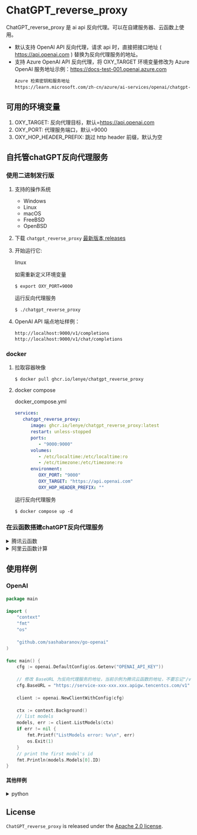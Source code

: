 # ChatGPT_reverse_proxy

ChatGPT_reverse_proxy 是 ai api 反向代理。可以在自建服务器、云函数上使用。

* 默认支持 OpenAI API 反向代理，请求 api 时，直接把接口地址 ( https://api.openai.com ) 替换为反向代理服务的地址。
* 支持 Azure OpenAI API 反向代理，将 OXY_TARGET 环境变量修改为 Azure OpenAI 服务地址示例：https://docs-test-001.openai.azure.com
   ```markdown
   Azure 检索密钥和服务地址
   https://learn.microsoft.com/zh-cn/azure/ai-services/openai/chatgpt-quickstart?tabs=command-line%2Cpython&pivots=programming-language-go
   ```

## 可用的环境变量

1. OXY_TARGET: 反向代理目标，默认=https://api.openai.com
2. OXY_PORT: 代理服务端口，默认=9000
3. OXY_HOP_HEADER_PREFIX: 跳过 http header 前缀，默认为空

## 自托管chatGPT反向代理服务

### 使用二进制发行版

1. 支持的操作系统

    * Windows
    * Linux
    * macOS
    * FreeBSD
    * OpenBSD
    
1. 下载 `chatgpt_reverse_proxy` [最新版本 releases](https://github.com/lenye/chatgpt_reverse_proxy/releases)

1. 开始运行它:

    linux

    如需重新定义环境变量
    ```shell
    $ export OXY_PORT=9000
    ```
    运行反向代理服务
    ```shell
    $ ./chatgpt_reverse_proxy
    ```

1. OpenAI API 端点地址样例：

    ```
    http://localhost:9000/v1/completions
    http://localhost:9000/v1/chat/completions
    ```

### docker

1. 拉取容器映像
   ```shell
   $ docker pull ghcr.io/lenye/chatgpt_reverse_proxy
   ```

1. docker compose

    docker_compose.yml
    ```yaml
    services:
       chatgpt_reverse_proxy:
          image: ghcr.io/lenye/chatgpt_reverse_proxy:latest
          restart: unless-stopped
          ports:
             - "9000:9000"
          volumes:
             - /etc/localtime:/etc/localtime:ro
             - /etc/timezone:/etc/timezone:ro
          environment:
             OXY_PORT: "9000"
             OXY_TARGET: "https://api.openai.com"
             OXY_HOP_HEADER_PREFIX: ""
    ```
    运行反向代理服务
    ```shell
    $ docker compose up -d
    ```

### 在云函数搭建chatGPT反向代理服务

<details>
<summary>腾讯云函数</summary>

使用腾讯云函数来搭建 chatGPT 反向代理服务。

#### 预设的环境变量

1. OXY_PORT: 9000 （代理服务端口）
2. OXY_HOP_HEADER_PREFIX: X-SCF （跳过 http header 前缀）

#### ZIP包下载

* 下载地址: https://github.com/lenye/chatgpt_reverse_proxy/releases
* 文件名: tencentcloud_scf_chatgpt_reverse_proxy_v0.x.x_linux_amd64.zip

#### A. 新建云函数

1. 进入腾讯云函数控制台: https://console.cloud.tencent.com/scf/list?rid=15&ns=default
2. “云产品” --> “Serverless” --> “云函数”
3. “函数服务” --> “新建”
   - 点击 “从头开始”
   - 基础配置
      - 函数类型: Web函数
      - 名称: 随便填；例如：chatGPT
      - 地域: 选择境外的美国、加拿大等，推荐“硅谷”
      - 运行环境: Go 1
      - 时区: Asia/Shanghai(北京时间)
   - 函数代码
      - 提交方法: 本地上传zip包
   - 高级配置
      - 启动命令: 自定义模板
   - 环境配置
      - 内存: 128MB
      - 执行超时时间: 180 秒
   - 点击 “完成”

![基础配置.png](docs/new.png)

![高级配置.png](docs/new2.png)

#### B. 函数管理

1. 进入腾讯云函数控制台: https://console.cloud.tencent.com/scf/list?rid=15&ns=default
2. “函数服务” --> 在函数列表中选择刚刚新建函数“chatGPT”
3. “函数管理” --> “函数代码”
   - 访问路径

     复制链接: https://service-xxx-xxx.xxx.apigw.tencentcs.com/release/

![访问路径.png](docs/new3.png)

#### C. chatGPT 反向代理服务，腾讯云函数的地址

访问路径去除 "/release/"，得到 chatGPT 反向代理服务，腾讯云函数的地址:

https://service-xxx-xxx.xxx.apigw.tencentcs.com

请求 chatGPT api 时，直接把接口地址 ( https://api.openai.com ) 替换为腾讯云函数的地址。

#### d. OpenAI API 端点地址样例：

```
https://service-xxx-xxx.xxx.apigw.tencentcs.com/v1/completions
https://service-xxx-xxx.xxx.apigw.tencentcs.com/v1/chat/completions
```
   
</details>

<details>
<summary>阿里云函数计算</summary>

#### 预设的环境变量

1. OXY_PORT: 9000 （代理服务端口）
2. OXY_HOP_HEADER_PREFIX: X-FC （跳过 http header 前缀）

#### ZIP包下载

* 下载地址: https://github.com/lenye/chatgpt_reverse_proxy/releases
* 文件名: aliyun_fc_chatgpt_reverse_proxy_v0.x.x_linux_amd64.zip

#### 创建函数

1. 函数计算控制台选择“服务及函数”
2. 在左上角，选择地域，推荐选择美国
3. 创建服务
4. 创建函数方式：使用自定义运行时创建
5. 请求处理程序类型：处理 HTTP 请求
6. 运行环境：debian9
7. 代码上传方式：通过 ZIP 包上传代码
8. 启动命令：/code/main
9. 监听端口: 9000

https://help.aliyun.com/zh/fc/getting-started/create-a-function-in-the-function-compute-console

</details>


## 使用样例

### OpenAI

```go
package main

import (
	"context"
	"fmt"
	"os"

	"github.com/sashabaranov/go-openai"
)

func main() {
	cfg := openai.DefaultConfig(os.Getenv("OPENAI_API_KEY"))

	// 修改 BaseURL 为反向代理服务的地址，当前示例为腾讯云函数的地址，不要忘记"/v1"
	cfg.BaseURL = "https://service-xxx-xxx.xxx.apigw.tencentcs.com/v1"

	client := openai.NewClientWithConfig(cfg)

	ctx := context.Background()
	// list models
	models, err := client.ListModels(ctx)
	if err != nil {
		fmt.Printf("ListModels error: %v\n", err)
		os.Exit(1)
	}
	// print the first model's id
	fmt.Println(models.Models[0].ID)
}

```

#### 其他样例

<details>
<summary>python</summary>

```python
import os

import openai

openai.api_key = os.getenv("OPENAI_API_KEY")

# 修改 api_base 为反向代理服务的地址，当前示例为腾讯云函数的地址，不要忘记"/v1"
openai.api_base = "https://service-xxx-xxx.xxx.apigw.tencentcs.com/v1"

# list models
models = openai.Model.list()
# print the first model's id
print(models.data[0].id)
```

</details>



## License

`ChatGPT_reverse_proxy` is released under
the [Apache 2.0 license](https://github.com/lenye/chatgpt_reverse_proxy/blob/main/LICENSE). 